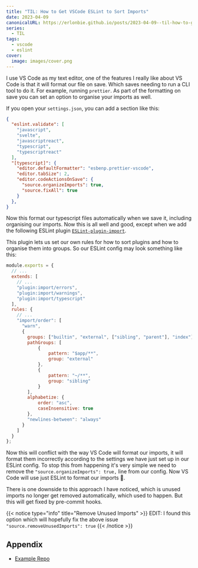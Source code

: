 ```yaml
---
title: "TIL: How to Get VSCode ESLint to Sort Imports"
date: 2023-04-09
canonicalURL: https://erlonbie.github.io/posts/2023-04-09--til-how-to-get-vscode-eslint-to-sort-imports-
series:
  - TIL
tags:
  - vscode
  - eslint
cover:
  image: images/cover.png
---
```


I use VS Code as my text editor, one of the features I really like about VS Code is that it will format our file on save.
Which saves needing to run a CLI tool to do it. For example, running `prettier`. As part of the formatting on save you can
set an option to organise your imports as well.

If you open your `settings.json`, you can add a section like this:

```json
{
  "eslint.validate": [
    "javascript",
    "svelte",
    "javascriptreact",
    "typescript",
    "typescriptreact"
  ],
  "[typescript]": {
    "editor.defaultFormatter": "esbenp.prettier-vscode",
    "editor.tabSize": 2,
    "editor.codeActionsOnSave": {
      "source.organizeImports": true,
      "source.fixAll": true
    }
  },
}
```

Now this format our typescript files automatically when we save it, including organising our imports.
Now this is all well and good, except when we add the following ESLint plugin
[`ESLint-plugin-import`](https://github.com/import-js/ESLint-plugin-import).

This plugin lets us set our own rules for how to sort plugins and how to organise them into groups.
So our ESLint config may look something like this:


```js
module.exports = {
  // ...
  extends: [
    // ...
    "plugin:import/errors",
    "plugin:import/warnings",
    "plugin:import/typescript"
  ],
  rules: {
    // ...
    "import/order": [
      "warn",
      {
        groups: ["builtin", "external", ["sibling", "parent"], "index"],
        pathGroups: [
            {
                pattern: "$app/**",
                group: "external"
            },
            {
                pattern: "~/**",
                group: "sibling"
            }
        ],
        alphabetize: {
            order: "asc",
            caseInsensitive: true
        },
        "newlines-between": "always"
      }
    ]
  }
};
```

Now this will conflict with the way VS Code will format our imports, it will format them incorrectly according to the settings we have
just set up in our ESLint config. To stop this from happening it's very simple we need to remove the `"source.organizeImports": true,`
line from our config. Now VS Code will use just ESLint to format our imports 🎉.

There is one downside to this approach I have noticed, which is unused imports no longer get removed automatically, which used to happen.
But this will get fixed by pre-commit hooks.


{{< notice type="info" title="Remove Unused Imports" >}}
EDIT: I found this option which will hopefully fix the above issue `"source.removeUnusedImports": true`
{{< /notice >}}


## Appendix

- [Example Repo](https://gitlab.com/bookmarkey/gui/-/blob/7ce4d9326b610ae16840691d16fbb82a6ec4f5ee/.ESLintrc.cjs)